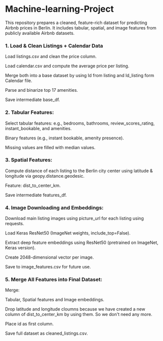# Machine-learning-Project
This repository prepares a cleaned, feature-rich dataset for predicting Airbnb prices in Berlin. It includes tabular, spatial, and image features from publicly available Airbnb datasets.

### 1. Load & Clean Listings + Calendar Data

Load listings.csv and clean the price column.

Load calendar.csv and compute the average price per listing.

Merge both into a base dataset by using Id from listing and Id_listing form Calendar file.

Parse and binarize top 17 amenities.

Save intermediate base_df.

### 2. Tabular Features:

Select tabular features: 
        e.g., bedrooms, bathrooms, review_scores_rating, instant_bookable, and amenities.

Binary features (e.g., instant bookable, amenity presence).

Missing values are filled with median values.

### 3. Spatial Features:

Compute distance of each listing to the Berlin city center using latitude & longitude via geopy.distance.geodesic.

Feature: dist_to_center_km.

Save intermediate features_df.

### 4. Image Downloading and Embeddings:

Download main listing images using picture_url for each listing using requests.

Load Keras ResNet50 (ImageNet weights, include_top=False).

Extract deep feature embeddings using ResNet50 (pretrained on ImageNet, Keras version).

Create 2048-dimensional vector per image.

Save to image_features.csv for future use.

### 5. Merge All Features into Final Dataset:

Merge:

Tabular, Spatial features and Image embeddings.

Drop latitude and longitude cloumns because we have created a new column of dist_to_center_km
by using them. So we don't need any more.

Place id as first column.

Save full dataset as cleaned_listings.csv.